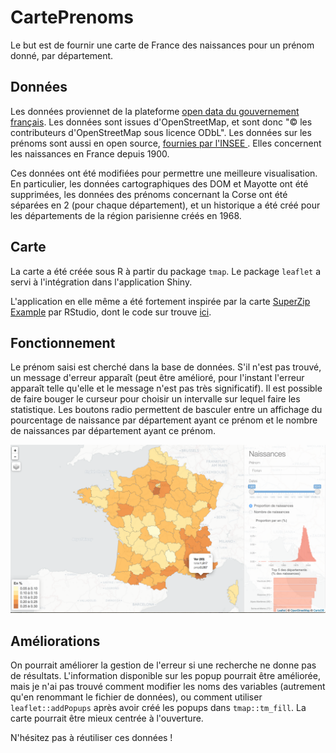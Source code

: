 # CartePrenoms

Le but est de fournir une carte de France des naissances pour un prénom donné, par département.

## Données
Les données proviennet de la plateforme [open data du gouvernement français](https://www.data.gouv.fr/fr/datasets/contours-des-departements-francais-issus-d-openstreetmap/).
Les données sont issues d'OpenStreetMap, et sont donc "© les contributeurs d'OpenStreetMap sous licence ODbL".
Les données sur les prénoms sont aussi en open source, [fournies par l'INSEE ](http://www.data.gouv.fr/fr/datasets/fichier-des-prenoms-edition-2016/). Elles concernent les naissances en France depuis 1900.

Ces données ont été modifiées pour permettre une meilleure visualisation. En particulier, les données cartographiques des DOM et Mayotte ont été supprimées, les données des prénoms concernant la Corse ont été séparées en 2 (pour chaque département), et un historique a été créé pour les départements de la région parisienne créés en 1968.

## Carte
La carte a été créée sous R à partir du package `tmap`. Le package `leaflet` a servi à l'intégration dans l'application Shiny.

L'application en elle même a été fortement inspirée par la carte [SuperZip Example](http://shiny.rstudio.com/gallery/superzip-example.html) par RStudio, dont le code sur trouve [ici](https://github.com/rstudio/shiny-examples/tree/master/063-superzip-example).

## Fonctionnement
Le prénom saisi est cherché dans la base de données. S'il n'est pas trouvé, un message d'erreur apparaît (peut être amélioré, pour l'instant l'erreur apparaît telle qu'elle et le message n'est pas très significatif). Il est possible de faire bouger le curseur pour choisir un intervalle sur lequel faire les statistique. Les boutons radio permettent de basculer entre un affichage du pourcentage de naissance par département ayant ce prénom et le nombre de naissances par département ayant ce prénom.

![Exemple](Images/Capture.tiff)
## Améliorations
On pourrait améliorer la gestion de l'erreur si une recherche ne donne pas de résultats.
L'information disponible sur les popup pourrait être améliorée, mais je n'ai pas trouvé comment modifier les noms des variables (autrement qu'en renommant le fichier de données), ou comment utiliser `leaflet::addPopups` après avoir créé les popups dans `tmap::tm_fill`.
La carte pourrait être mieux centrée à l'ouverture.

N'hésitez pas à réutiliser ces données !
